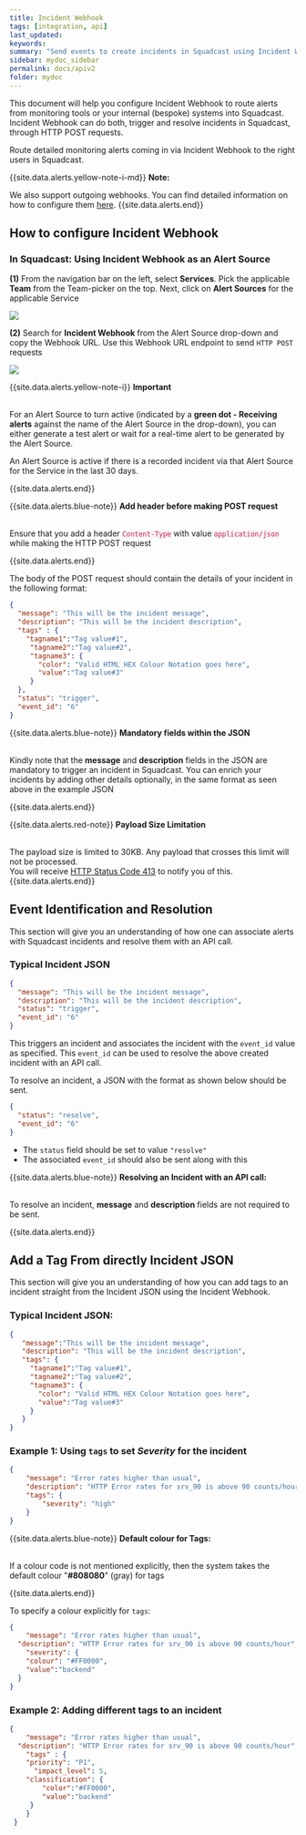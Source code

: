 ```yaml
---
title: Incident Webhook
tags: [integration, api]
last_updated:
keywords:
summary: "Send events to create incidents in Squadcast using Incident Webhook (generic incoming Webhook)"
sidebar: mydoc_sidebar
permalink: docs/apiv2
folder: mydoc
---
```


This document will help you configure Incident Webhook to route alerts from monitoring tools or your internal (bespoke) systems into Squadcast. Incident Webhook can do both, trigger and resolve incidents in Squadcast, through HTTP POST requests.

Route detailed monitoring alerts coming in via Incident Webhook to the right users in Squadcast.

{{site.data.alerts.yellow-note-i-md}}
**Note:**

We also support outgoing webhooks. You can find detailed information on how to configure them [here](https://support.squadcast.com/docs/outgoing-webhooks).
{{site.data.alerts.end}}


## How to configure Incident Webhook

### In Squadcast: Using Incident Webhook as an Alert Source

**(1)** From the navigation bar on the left, select **Services**. Pick the applicable **Team** from the Team-picker on the top. Next, click on **Alert Sources** for the applicable Service

![](images/alert_source_1.png)

**(2)** Search for **Incident Webhook** from the Alert Source drop-down and copy the Webhook URL. Use this Webhook URL endpoint to send `HTTP POST` requests

![](images/apiv2_1.png)

{{site.data.alerts.yellow-note-i}}
<b>Important</b><br/><br/>
<p>For an Alert Source to turn active (indicated by a <b>green dot - Receiving alerts</b> against the name of the Alert Source in the drop-down), you can either generate a test alert or wait for a real-time alert to be generated by the Alert Source.</p>
<p>An Alert Source is active if there is a recorded incident via that Alert Source for the Service in the last 30 days.</p>
{{site.data.alerts.end}}

{{site.data.alerts.blue-note}}
<b>Add header before making POST request</b>
<br/><br/><p>Ensure that you add a header <code class="highlighter-rouge" style="color: #c7254e; background-color: #f9f2f4 !important;">Content-Type</code> with value <code class="highlighter-rouge" style="color: #c7254e; background-color: #f9f2f4 !important;">application/json</code> while making the HTTP POST request</p>
{{site.data.alerts.end}}

The body of the POST request should contain the details of your incident in the following format:

```json
{
  "message": "This will be the incident message",
  "description": "This will be the incident description",
  "tags" : {
    "tagname1":"Tag value#1",
     "tagname2":"Tag value#2",
     "tagname3": {
       "color": "Valid HTML HEX Colour Notation goes here",
       "value":"Tag value#3"
     }
  },
  "status": "trigger",
  "event_id": "6"
}
```

{{site.data.alerts.blue-note}}
<b>Mandatory fields within the JSON</b>
<br/><br/><p>Kindly note that the <b>message</b> and <b>description</b> fields in the JSON are mandatory to trigger an incident in Squadcast. You can enrich your incidents by adding other details optionally, in the same format as seen above in the example JSON</p>
{{site.data.alerts.end}}

{{site.data.alerts.red-note}}
<b>Payload Size Limitation</b>
<br/><br/><p></p>The payload size is limited to 30KB. Any payload that crosses this limit will not be processed. <br/>You will receive [HTTP Status Code 413](https://developer.mozilla.org/en-US/docs/Web/HTTP/Status/413) to notify you of this.
{{site.data.alerts.end}}

## Event Identification and Resolution

This section will give you an understanding of how one can associate alerts with Squadcast incidents and resolve them with an API call.

### Typical Incident JSON


```json
{
  "message": "This will be the incident message",
  "description": "This will be the incident description",
  "status": "trigger",
  "event_id": "6"
}
```

 This triggers an incident and associates the incident with the `event_id` value as specified. This `event_id` can be used to resolve the above created incident with an API call.

To resolve an incident, a JSON with the format as shown below should be sent.

```json
{
  "status": "resolve",
  "event_id": "6"
}
```

- The `status` field should be set to value `"resolve"` 
- The associated `event_id` should also be sent along with this

{{site.data.alerts.blue-note}}
<b>Resolving an Incident with an API call: </b>
<br/><br/><p>To resolve an incident, <b>message</b> and <b>description</b> fields are not required to be sent.</p>
{{site.data.alerts.end}}

## Add a Tag From directly Incident JSON

This section will give you an understanding of how you can add tags to an incident straight from the Incident JSON using the Incident Webhook.

### Typical Incident JSON:

```json
{
   "message":"This will be the incident message",
   "description": "This will be the incident description",
   "tags": {
     "tagname1":"Tag value#1",
     "tagname2":"Tag value#2",
     "tagname3": {
       "color": "Valid HTML HEX Colour Notation goes here",
       "value":"Tag value#3"
     }
   }
}
```

### Example 1: Using `tags` to set *Severity* for the incident

```json
{
  	"message": "Error rates higher than usual",
    "description": "HTTP Error rates for srv_90 is above 90 counts/hour",
    "tags": {
    	"severity": "high"
    }
}
```

{{site.data.alerts.blue-note}}
<b>Default colour for Tags: </b>
<br/><br/><p>If a colour code is not mentioned explicitly, then the system takes the default colour "<b>#808080</b>" (gray) for tags</p>
{{site.data.alerts.end}}

To specify a colour explicitly for `tags`:

```json
{
	"message": "Error rates higher than usual",
  "description": "HTTP Error rates for srv_90 is above 90 counts/hour",
	"severity": {
  	"colour": "#FF0000",
  	"value":"backend"
  }
}
```

### Example 2: Adding different tags to an incident

```json
{
	"message": "Error rates higher than usual",
  "description": "HTTP Error rates for srv_90 is above 90 counts/hour",
	"tags" : {
   	"priority": "P1",
	  "impact_level": 5,
   	"classification": {
    	"color":"#FF0000",
     	"value":"backend"
     }
 	}
 }
 ```